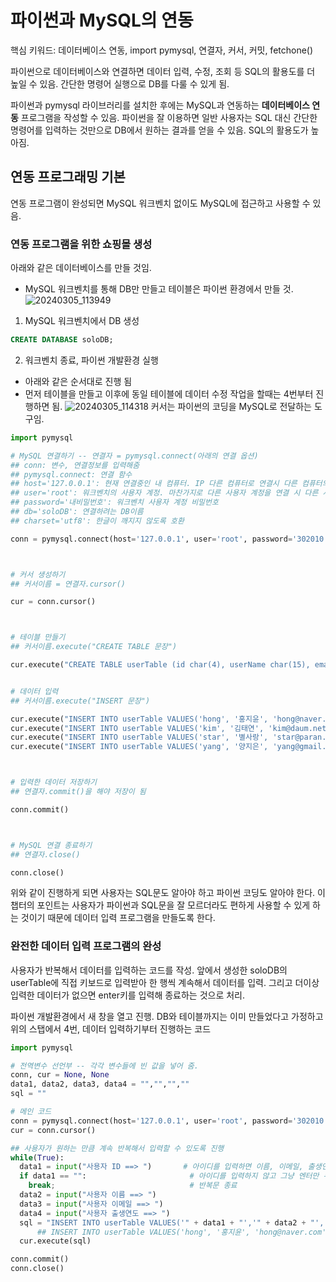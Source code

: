 # 파이썬과 MySQL의 연동

핵심 키워드: 데이터베이스 연동, import pymysql, 연결자, 커서, 커밋, fetchone()

파이썬으로 데이터베이스와 연결하면 데이터 입력, 수정, 조회 등 SQL의 활용도를 더 높일 수 있음. 간단한 명령어 실행으로 DB를 다룰 수 있게 됨.

파이썬과 pymysql 라이브러리를 설치한 후에는 MySQL과 연동하는 **데이터베이스 연동** 프로그램을 작성할 수 있음. 파이썬을 잘 이용하면 일반 사용자는 SQL 대신 간단한 명령어를 입력하는 것만으로 DB에서 원하는 결과를 얻을 수 있음. SQL의 활용도가 높아짐.


## 연동 프로그래밍 기본
연동 프로그램이 완성되면 MySQL 워크벤치 없이도 MySQL에 접근하고 사용할 수 있음.

### 연동 프로그램을 위한 쇼핑몰 생성

아래와 같은 데이터베이스를 만들 것임.
- MySQL 워크벤치를 통해 DB만 만들고 테이블은 파이썬 환경에서 만들 것.
![20240305_113949](https://github.com/junhosong0/MySQL/assets/117610783/41b518d0-a8bc-4d44-9e74-fe6cec09fa4b)

1. MySQL 워크벤치에서 DB 생성

```sql
CREATE DATABASE soloDB;
```

2. 워크벤치 종료, 파이썬 개발환경 실행
- 아래와 같은 순서대로 진행 됨
- 먼저 테이블을 만들고 이후에 동일 테이블에 데이터 수정 작업을 할때는 4번부터 진행하면 됨.
![20240305_114318](https://github.com/junhosong0/MySQL/assets/117610783/b246e6aa-9cee-48b0-ad5e-427d213d8b03)
커서는 파이썬의 코딩을 MySQL로 전달하는 도구임.

```python
import pymysql

# MySQL 연결하기 -- 연결자 = pymysql.connect(아래의 연결 옵션)
## conn: 변수, 연결정보를 입력해줌
## pymysql.connect: 연결 함수
## host='127.0.0.1': 현재 연결중인 내 컴퓨터. IP 다른 컴퓨터로 연결시 다른 컴퓨터의 IP를 넣어주면 됨
## user='root': 워크벤치의 사용자 계정. 마찬가지로 다른 사용자 계정을 연결 시 다른 사용자 계정 이름 넣으면 됨.
## password='내비밀번호': 워크벤치 사용자 계정 비밀번호
## db='soloDB': 연결하려는 DB이름
## charset='utf8': 한글이 깨지지 않도록 호환

conn = pymysql.connect(host='127.0.0.1', user='root', password='302010!Qaz', db='soloDB', charset='utf8')



# 커서 생성하기
## 커서이름 = 연결자.cursor()

cur = conn.cursor()



# 테이블 만들기
## 커서이름.execute("CREATE TABLE 문장")

cur.execute("CREATE TABLE userTable (id char(4), userName char(15), email char(20), birthYear int)" # 결과가 0으로 나오면 테이블 잘 만들어진 것


# 데이터 입력
## 커서이름.execute("INSERT 문장")

cur.execute("INSERT INTO userTable VALUES('hong', '홍지윤', 'hong@naver.com', 1996)") # 결과가 1로 나오면 데이터가 잘 들어갔다로 해석하면 됨
cur.execute("INSERT INTO userTable VALUES('kim', '김태연', 'kim@daum.net', 2011)")
cur.execute("INSERT INTO userTable VALUES('star', '별사랑', 'star@paran.com', 1990)")
cur.execute("INSERT INTO userTable VALUES('yang', '양지은', 'yang@gmail.com', 1993)")



# 입력한 데이터 저장하기
## 연결자.commit()을 해야 저장이 됨

conn.commit()



# MySQL 연결 종료하기
## 연결자.close()

conn.close()

```


위와 같이 진행하게 되면 사용자는 SQL문도 알아야 하고 파이썬 코딩도 알아야 한다. 이 챕터의 포인트는 사용자가 파이썬과 SQL문을 잘 모르더라도 편하게 사용할 수 있게 하는 것이기 때문에 데이터 입력 프로그램을 만들도록 한다.


### 완전한 데이터 입력 프로그램의 완성
사용자가 반복해서 데이터를 입력하는 코드를 작성. 앞에서 생성한 soloDB의 userTable에 직접 키보드로 입력받아 한 행씩 계속해서 데이터를 입력. 그리고 더이상 입력한 데이터가 없으면 enter키를 입력해 종료하는 것으로 처리.


파이썬 개발환경에서 새 창을 열고 진행. DB와 테이블까지는 이미 만들었다고 가정하고 위의 스탭에서 4번, 데이터 입력하기부터 진행하는 코드

```python
import pymysql

# 전역변수 선언부 -- 각각 변수들에 빈 값을 넣어 줌.
conn, cur = None, None
data1, data2, data3, data4 = "","","",""
sql = ""

# 메인 코드
conn = pymysql.connect(host='127.0.0.1', user='root', password='302010!Qaz', db='soloDB', charset='utf8')
cur = conn.cursor()

## 사용자가 원하는 만큼 계속 반복해서 입력할 수 있도록 진행
while(True):
  data1 = input("사용자 ID ==> ")       # 아이디를 입력하면 이름, 이메일, 출생연도 등 모두 입력
  if data1 == "":                       # 아이디를 입력하지 않고 그냥 엔터만 누르면
    break;                              # 반복문 종료
  data2 = input("사용자 이름 ==> ")
  data3 = input("사용자 이메일 ==> ")
  data4 = input("사용자 출생연도 ==> ")
  sql = "INSERT INTO userTable VALUES('" + data1 + "','" + data2 + "','" + data3 + "'," + data4 + ")" # 위에서 받은 data1, data2, data3, data4를 MySQL INSERT문 안으로 집어 넣은 것 아래와 같은 예시대로 넣어진다는 가정을 할 수 있음. 위에서 받은 data1,2,3은 string으로 들어가야 하는데 입력값 자체만으로는 string으로 인식 하지 못하기 때문에 "','"를 넣어서 스트링으로 감싸줘야 함.
      ## INSERT INTO userTable VALUES('hong', '홍지윤', 'hong@naver.com', 1996)
  cur.execute(sql)

conn.commit()
conn.close()
```
